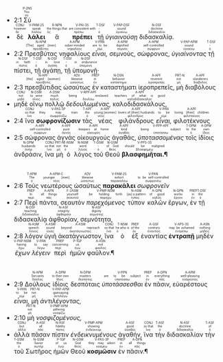
- 2:1 <RUBY><ruby><ruby>Σὺ<rt>σύ</rt></ruby><rt>You</rt></ruby><rt>P-2NS</rt></RUBY>
- <RUBY><ruby><ruby>δὲ<rt>δέ</rt></ruby><rt>however</rt></ruby><rt>CONJ</rt></RUBY> <RUBY><ruby><ruby><strong>λάλει</strong><rt>λαλέω</rt></ruby><rt>speak</rt></ruby><rt>V-PAM-2S</rt></RUBY> <RUBY><ruby><ruby>ἃ<rt>ὅς</rt></ruby><rt>the things that</rt></ruby><rt>R-NPN</rt></RUBY> <RUBY><ruby><ruby><strong>πρέπει</strong><rt>πρέπω</rt></ruby><rt>are consistent with</rt></ruby><rt>V-PAI-3S</rt></RUBY> <RUBY><ruby><ruby>τῇ<rt>ὁ</rt></ruby><rt>-</rt></ruby><rt>T-DSF</rt></RUBY> <RUBY><ruby><ruby><em>ὑγιαινούσῃ</em><rt>ὑγιαίνω</rt></ruby><rt>sound</rt></ruby><rt>V-PAP-DSF</rt></RUBY> <RUBY><ruby><ruby>διδασκαλίᾳ.<rt>διδασκαλία</rt></ruby><rt>doctrine</rt></ruby><rt>N-DSF</rt></RUBY> 
- 2:2 <RUBY><ruby><ruby>Πρεσβύτας<rt>πρεσβύτης</rt></ruby><rt>[The] aged [men]</rt></ruby><rt>N-APM</rt></RUBY> <RUBY><ruby><ruby>νηφαλίους<rt>νηφαλέος</rt></ruby><rt>sober-minded</rt></ruby><rt>A-APM</rt></RUBY> <RUBY><ruby><ruby><em>εἶναι,</em><rt>εἰμί</rt></ruby><rt>are to be</rt></ruby><rt>V-PAN</rt></RUBY> <RUBY><ruby><ruby>σεμνούς,<rt>σεμνός</rt></ruby><rt>dignified</rt></ruby><rt>A-APM</rt></RUBY> <RUBY><ruby><ruby>σώφρονας,<rt>σώφρων</rt></ruby><rt>self-controlled</rt></ruby><rt>A-APM</rt></RUBY> <RUBY><ruby><ruby><em>ὑγιαίνοντας</em><rt>ὑγιαίνω</rt></ruby><rt>sound</rt></ruby><rt>V-PAP-APM</rt></RUBY> <RUBY><ruby><ruby>τῇ<rt>ὁ</rt></ruby><rt>-</rt></ruby><rt>T-DSF</rt></RUBY> <RUBY><ruby><ruby>πίστει,<rt>πίστις</rt></ruby><rt>in faith</rt></ruby><rt>N-DSF</rt></RUBY> <RUBY><ruby><ruby>τῇ<rt>ὁ</rt></ruby><rt>-</rt></ruby><rt>T-DSF</rt></RUBY> <RUBY><ruby><ruby>ἀγάπῃ,<rt>ἀγάπη</rt></ruby><rt>in love</rt></ruby><rt>N-DSF</rt></RUBY> <RUBY><ruby><ruby>τῇ<rt>ὁ</rt></ruby><rt>-</rt></ruby><rt>T-DSF</rt></RUBY> <RUBY><ruby><ruby>ὑπομονῇ·<rt>ὑπομονή</rt></ruby><rt>in endurance</rt></ruby><rt>N-DSF</rt></RUBY> 
- 2:3 <RUBY><ruby><ruby>πρεσβύτιδας<rt>πρεσβῦτις</rt></ruby><rt>[the] aged [women]</rt></ruby><rt>N-APF</rt></RUBY> <RUBY><ruby><ruby>ὡσαύτως<rt>ὡσαύτως</rt></ruby><rt>likewise</rt></ruby><rt>ADV</rt></RUBY> <RUBY><ruby><ruby>ἐν<rt>ἐν</rt></ruby><rt>in</rt></ruby><rt>PREP</rt></RUBY> <RUBY><ruby><ruby>καταστήματι<rt>κατάστημα</rt></ruby><rt>behavior</rt></ruby><rt>N-DSN</rt></RUBY> <RUBY><ruby><ruby>ἱεροπρεπεῖς,<rt>ἱεροπρεπής</rt></ruby><rt>reverent</rt></ruby><rt>A-APF</rt></RUBY> <RUBY><ruby><ruby>μὴ<rt>μή</rt></ruby><rt>not</rt></ruby><rt>PRT-N</rt></RUBY> <RUBY><ruby><ruby>διαβόλους<rt>διάβολος</rt></ruby><rt>slanderers</rt></ruby><rt>A-APF</rt></RUBY>
- <RUBY><ruby><ruby>μηδὲ<rt>μηδέ</rt></ruby><rt>not</rt></ruby><rt>CONJ</rt></RUBY> <RUBY><ruby><ruby>οἴνῳ<rt>οἶνος</rt></ruby><rt>to wine</rt></ruby><rt>N-DSM</rt></RUBY> <RUBY><ruby><ruby>πολλῷ<rt>πολύς</rt></ruby><rt>much</rt></ruby><rt>A-DSM</rt></RUBY> <RUBY><ruby><ruby><em>δεδουλωμένας,</em><rt>δουλόω</rt></ruby><rt>being enslaved</rt></ruby><rt>V-RPP-APF</rt></RUBY> <RUBY><ruby><ruby>καλοδιδασκάλους,<rt>καλοδιδάσκαλος</rt></ruby><rt>teachers of what is good</rt></ruby><rt>A-APF</rt></RUBY> 
- 2:4 <RUBY><ruby><ruby>ἵνα<rt>ἵνα</rt></ruby><rt>so that</rt></ruby><rt>CONJ</rt></RUBY> <RUBY><ruby><ruby><strong>σωφρονίζωσιν</strong><rt>σωφρονίζω</rt></ruby><rt>they may train</rt></ruby><rt>V-PAS-3P</rt></RUBY> <RUBY><ruby><ruby>τὰς<rt>ὁ</rt></ruby><rt>the</rt></ruby><rt>T-APF</rt></RUBY> <RUBY><ruby><ruby>νέας<rt>νέος</rt></ruby><rt>young [women]</rt></ruby><rt>A-APF</rt></RUBY> <RUBY><ruby><ruby>φιλάνδρους<rt>φίλανδρος</rt></ruby><rt>lovers of [their] husbands</rt></ruby><rt>A-APF</rt></RUBY> <RUBY><ruby><ruby><em>εἶναι,</em><rt>εἰμί</rt></ruby><rt>to be</rt></ruby><rt>V-PAN</rt></RUBY> <RUBY><ruby><ruby>φιλοτέκνους<rt>φιλότεκνος</rt></ruby><rt>loving [their] children</rt></ruby><rt>A-APF</rt></RUBY> 
- 2:5 <RUBY><ruby><ruby>σώφρονας<rt>σώφρων</rt></ruby><rt>self-controlled</rt></ruby><rt>A-APF</rt></RUBY> <RUBY><ruby><ruby>ἁγνάς<rt>ἁγνός</rt></ruby><rt>pure</rt></ruby><rt>A-APF</rt></RUBY> <RUBY><ruby><ruby>οἰκουργούς<rt>οἰκουρός</rt></ruby><rt>keepers at home</rt></ruby><rt>A-APF</rt></RUBY> <RUBY><ruby><ruby>ἀγαθάς,<rt>ἀγαθός</rt></ruby><rt>kind</rt></ruby><rt>A-APF</rt></RUBY> <RUBY><ruby><ruby><em>ὑποτασσομένας</em><rt>ὑποτάσσω</rt></ruby><rt>being subject</rt></ruby><rt>V-PPP-APF</rt></RUBY> <RUBY><ruby><ruby>τοῖς<rt>ὁ</rt></ruby><rt>to the</rt></ruby><rt>T-DPM</rt></RUBY> <RUBY><ruby><ruby>ἰδίοις<rt>ἴδιος</rt></ruby><rt>own</rt></ruby><rt>A-DPM</rt></RUBY> <RUBY><ruby><ruby>ἀνδράσιν,<rt>ἀνήρ</rt></ruby><rt>husbands</rt></ruby><rt>N-DPM</rt></RUBY> <RUBY><ruby><ruby>ἵνα<rt>ἵνα</rt></ruby><rt>so that</rt></ruby><rt>CONJ</rt></RUBY> <RUBY><ruby><ruby>μὴ<rt>μή</rt></ruby><rt>not</rt></ruby><rt>PRT-N</rt></RUBY> <RUBY><ruby><ruby>ὁ<rt>ὁ</rt></ruby><rt>the</rt></ruby><rt>T-NSM</rt></RUBY> <RUBY><ruby><ruby>λόγος<rt>λόγος</rt></ruby><rt>word</rt></ruby><rt>N-NSM</rt></RUBY> <RUBY><ruby><ruby>τοῦ<rt>ὁ</rt></ruby><rt>-</rt></ruby><rt>T-GSM</rt></RUBY> <RUBY><ruby><ruby>Θεοῦ<rt>θεός</rt></ruby><rt>of God</rt></ruby><rt>N-GSM</rt></RUBY> <RUBY><ruby><ruby><strong>βλασφημῆται.¶</strong><rt>βλασφημέω</rt></ruby><rt>should be maligned</rt></ruby><rt>V-PPS-3S</rt></RUBY></br></br></br> 
- 2:6 <RUBY><ruby><ruby>Τοὺς<rt>ὁ</rt></ruby><rt>The</rt></ruby><rt>T-APM</rt></RUBY> <RUBY><ruby><ruby>νεωτέρους<rt>νέος</rt></ruby><rt>younger [men]</rt></ruby><rt>A-APM-C</rt></RUBY> <RUBY><ruby><ruby>ὡσαύτως<rt>ὡσαύτως</rt></ruby><rt>likewise</rt></ruby><rt>ADV</rt></RUBY> <RUBY><ruby><ruby><strong>παρακάλει</strong><rt>παρακαλέω</rt></ruby><rt>exhort</rt></ruby><rt>V-PAM-2S</rt></RUBY> <RUBY><ruby><ruby><em>σωφρονεῖν</em><rt>σωφρονέω</rt></ruby><rt>to be self-controlled</rt></ruby><rt>V-PAN</rt></RUBY> 
- 2:7 <RUBY><ruby><ruby>Περὶ<rt>περί</rt></ruby><rt>In</rt></ruby><rt>PREP</rt></RUBY> <RUBY><ruby><ruby>πάντα,<rt>πᾶς</rt></ruby><rt>all things</rt></ruby><rt>A-APN</rt></RUBY> <RUBY><ruby><ruby>σεαυτὸν<rt>σεαυτοῦ</rt></ruby><rt>yourself</rt></ruby><rt>F-2ASM</rt></RUBY> <RUBY><ruby><ruby><em>παρεχόμενος</em><rt>παρέχω</rt></ruby><rt>be holding forth</rt></ruby><rt>V-PMP-NSM</rt></RUBY> <RUBY><ruby><ruby>τύπον<rt>τύπος</rt></ruby><rt>[as] a pattern</rt></ruby><rt>N-ASM</rt></RUBY> <RUBY><ruby><ruby>καλῶν<rt>καλός</rt></ruby><rt>of good</rt></ruby><rt>A-GPN</rt></RUBY> <RUBY><ruby><ruby>ἔργων,<rt>ἔργον</rt></ruby><rt>works</rt></ruby><rt>N-GPN</rt></RUBY> <RUBY><ruby><ruby>ἐν<rt>ἐν</rt></ruby><rt>in</rt></ruby><rt>PREP</rt></RUBY> <RUBY><ruby><ruby>τῇ<rt>ὁ</rt></ruby><rt>the</rt></ruby><rt>T-DSF</rt></RUBY> <RUBY><ruby><ruby>διδασκαλίᾳ<rt>διδασκαλία</rt></ruby><rt>teaching</rt></ruby><rt>N-DSF</rt></RUBY> <RUBY><ruby><ruby>ἀφθορίαν,<rt>ἀφθαρσία</rt></ruby><rt>integrity</rt></ruby><rt>N-ASF</rt></RUBY> <RUBY><ruby><ruby>σεμνότητα,<rt>σεμνότης</rt></ruby><rt>dignity</rt></ruby><rt>N-ASF</rt></RUBY> 
- 2:8 <RUBY><ruby><ruby>λόγον<rt>λόγος</rt></ruby><rt>speech</rt></ruby><rt>N-ASM</rt></RUBY> <RUBY><ruby><ruby>ὑγιῆ<rt>ὑγιής</rt></ruby><rt>sound</rt></ruby><rt>A-ASM</rt></RUBY> <RUBY><ruby><ruby>ἀκατάγνωστον,<rt>ἀκατάγνωστος</rt></ruby><rt>beyond reproach</rt></ruby><rt>A-ASM</rt></RUBY> <RUBY><ruby><ruby>ἵνα<rt>ἵνα</rt></ruby><rt>so that</rt></ruby><rt>CONJ</rt></RUBY> <RUBY><ruby><ruby>ὁ<rt>ὁ</rt></ruby><rt>he who is</rt></ruby><rt>T-NSM</rt></RUBY> <RUBY><ruby><ruby>ἐξ<rt>ἐκ</rt></ruby><rt>of the</rt></ruby><rt>PREP</rt></RUBY> <RUBY><ruby><ruby>ἐναντίας<rt>ἐναντίος</rt></ruby><rt>contrary</rt></ruby><rt>A-GSF</rt></RUBY> <RUBY><ruby><ruby><strong>ἐντραπῇ</strong><rt>ἐντρέπω</rt></ruby><rt>may be ashamed</rt></ruby><rt>V-APS-3S</rt></RUBY> <RUBY><ruby><ruby>μηδὲν<rt>μηδείς</rt></ruby><rt>nothing</rt></ruby><rt>A-ASN</rt></RUBY> <RUBY><ruby><ruby><em>ἔχων</em><rt>ἔχω</rt></ruby><rt>having</rt></ruby><rt>V-PAP-NSM</rt></RUBY> <RUBY><ruby><ruby><em>λέγειν</em><rt>λέγω</rt></ruby><rt>to say</rt></ruby><rt>V-PAN</rt></RUBY> <RUBY><ruby><ruby>περὶ<rt>περί</rt></ruby><rt>concerning</rt></ruby><rt>PREP</rt></RUBY> <RUBY><ruby><ruby>ἡμῶν<rt>ἐγώ</rt></ruby><rt>us</rt></ruby><rt>P-1GP</rt></RUBY> <RUBY><ruby><ruby>φαῦλον.¶<rt>φαῦλος</rt></ruby><rt>evil</rt></ruby><rt>A-ASN</rt></RUBY></br></br></br> 
- 2:9 <RUBY><ruby><ruby>Δούλους<rt>δοῦλος</rt></ruby><rt>Servants</rt></ruby><rt>N-APM</rt></RUBY> <RUBY><ruby><ruby>ἰδίοις<rt>ἴδιος</rt></ruby><rt>to their own</rt></ruby><rt>A-DPM</rt></RUBY> <RUBY><ruby><ruby>δεσπόταις<rt>δεσπότης</rt></ruby><rt>masters</rt></ruby><rt>N-DPM</rt></RUBY> <RUBY><ruby><ruby><em>ὑποτάσσεσθαι</em><rt>ὑποτάσσω</rt></ruby><rt>are to be subject</rt></ruby><rt>V-PPN</rt></RUBY> <RUBY><ruby><ruby>ἐν<rt>ἐν</rt></ruby><rt>in</rt></ruby><rt>PREP</rt></RUBY> <RUBY><ruby><ruby>πᾶσιν,<rt>πᾶς</rt></ruby><rt>everything</rt></ruby><rt>A-DPN</rt></RUBY> <RUBY><ruby><ruby>εὐαρέστους<rt>εὐάρεστος</rt></ruby><rt>well-pleasing</rt></ruby><rt>A-APM</rt></RUBY> <RUBY><ruby><ruby><em>εἶναι,</em><rt>εἰμί</rt></ruby><rt>to be</rt></ruby><rt>V-PAN</rt></RUBY> <RUBY><ruby><ruby>μὴ<rt>μή</rt></ruby><rt>not</rt></ruby><rt>PRT-N</rt></RUBY> <RUBY><ruby><ruby><em>ἀντιλέγοντας,</em><rt>ἀντιλέγω</rt></ruby><rt>gainsaying</rt></ruby><rt>V-PAP-APM</rt></RUBY> 
- 2:10 <RUBY><ruby><ruby>μὴ<rt>μή</rt></ruby><rt>not</rt></ruby><rt>PRT-N</rt></RUBY> <RUBY><ruby><ruby><em>νοσφιζομένους,</em><rt>νοσφίζω</rt></ruby><rt>pilfering</rt></ruby><rt>V-PMP-APM</rt></RUBY>
- <RUBY><ruby><ruby>ἀλλὰ<rt>ἀλλά</rt></ruby><rt>but</rt></ruby><rt>CONJ</rt></RUBY> <RUBY><ruby><ruby>πᾶσαν<rt>πᾶς</rt></ruby><rt>all</rt></ruby><rt>A-ASF</rt></RUBY> <RUBY><ruby><ruby>πίστιν<rt>πίστις</rt></ruby><rt>fidelity</rt></ruby><rt>N-ASF</rt></RUBY> <RUBY><ruby><ruby><em>ἐνδεικνυμένους</em><rt>ἐνδείκνυμι</rt></ruby><rt>showing</rt></ruby><rt>V-PMP-APM</rt></RUBY> <RUBY><ruby><ruby>ἀγαθήν,<rt>ἀγαθός</rt></ruby><rt>good</rt></ruby><rt>A-ASF</rt></RUBY> <RUBY><ruby><ruby>ἵνα<rt>ἵνα</rt></ruby><rt>so that</rt></ruby><rt>CONJ</rt></RUBY> <RUBY><ruby><ruby>τὴν<rt>ὁ</rt></ruby><rt>the</rt></ruby><rt>T-ASF</rt></RUBY> <RUBY><ruby><ruby>διδασκαλίαν<rt>διδασκαλία</rt></ruby><rt>doctrine</rt></ruby><rt>N-ASF</rt></RUBY> <RUBY><ruby><ruby>τὴν<rt>ὁ</rt></ruby><rt>of</rt></ruby><rt>T-ASF</rt></RUBY> <RUBY><ruby><ruby>τοῦ<rt>ὁ</rt></ruby><rt>the</rt></ruby><rt>T-GSM</rt></RUBY> <RUBY><ruby><ruby>Σωτῆρος<rt>σωτήρ</rt></ruby><rt>Savior</rt></ruby><rt>N-GSM</rt></RUBY> <RUBY><ruby><ruby>ἡμῶν<rt>ἐγώ</rt></ruby><rt>of us</rt></ruby><rt>P-1GP</rt></RUBY> <RUBY><ruby><ruby>Θεοῦ<rt>θεός</rt></ruby><rt>God</rt></ruby><rt>N-GSM</rt></RUBY> <RUBY><ruby><ruby><strong>κοσμῶσιν</strong><rt>κοσμέω</rt></ruby><rt>they may adorn</rt></ruby><rt>V-PAS-3P</rt></RUBY> <RUBY><ruby><ruby>ἐν<rt>ἐν</rt></ruby><rt>in</rt></ruby><rt>PREP</rt></RUBY> <RUBY><ruby><ruby>πᾶσιν.¶<rt>πᾶς</rt></ruby><rt>all things</rt></ruby><rt>A-DPN</rt></RUBY></br></br></br> 
